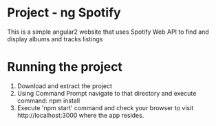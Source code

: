 # Project - ng Spotify

This is a simple angular2 website that uses Spotify Web API to find and display albums and tracks listings

# Running the project

1. Download and extract the project
2. Using Command Prompt navigate to that directory and execute command: npm install
3. Execute 'npm start' command and check your browser to visit http://localhost:3000 where the app resides.
